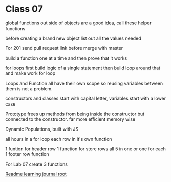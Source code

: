 # Class 07

global functions out side of objects are a good idea, call these helper functions

before creating a brand new object list out all the values needed

For 201 send pull request link before merge with master

build a function one at a time and then prove that it works

for loops first build logic of a single statement then build loop around that and make work for loop

Loops and Function all have their own scope so reusing variables between them is not a problem.

constructors and classes start with capital letter, variables start with a lower case

Prototype frees up methods from being inside the constructor but connected to the constructor.
far more efficient memory wise

Dynamic Populations, built with JS

all hours in a for loop
each row in it's own function

1 funtion for header row
1 function for store rows all 5 in one or one for each
1 footer row function


For Lab 07 create 3 functions

[Readme learning journal root](README.md)
